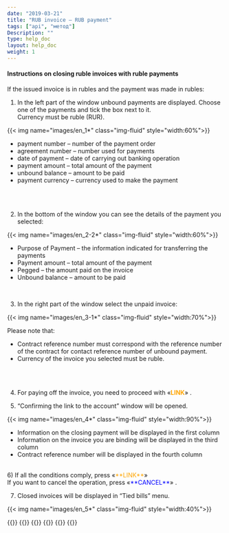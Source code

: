 ```yaml
---
date: "2019-03-21"
title: "RUB invoice – RUB payment"
tags: ["api", "метод"]
Description: ""
type: help_doc
layout: help_doc
weight: 1
---
```


#### Instructions on closing ruble invoices with ruble payments

If the issued invoice is in rubles and the payment was made in rubles:

1)	In the left part of the window unbound payments are displayed. Choose one of the payments and tick the box next to it. <br/>
Currency must be ruble (RUR).

{{< img name="images/en_1*" class="img-fluid" style="width:60%">}} <br/>

* payment number – number of the payment order
* agreement number – number used for payments
* date of payment – date of carrying out banking operation
* payment amount – total amount of the payment 
* unbound balance – amount to be paid
* payment currency – currency used to make the payment
<br/>
<br/>

2)	In the bottom of the window you can see the details of the payment you selected: 

{{< img name="images/en_2-2*" class="img-fluid" style="width:60%">}} <br/>

* Purpose of Payment – the information indicated for transferring the payments
* Payment amount – total amount of the payment
* Pegged – the amount paid on the invoice
* Unbound balance – amount to be paid 
<br/>

3)	In the right part of the window select the unpaid invoice:

{{< img name="images/en_3-1*" class="img-fluid" style="width:70%">}} 

Please note that:

* Contract reference number must correspond with the reference number of the contract for contact reference number of unbound payment.
* Currency of the invoice you selected must be ruble.
<br/>
<br/>

4)	For paying off the invoice, you need to proceed with «<span style="color:orange">**LINK**</span>» .

5)	“Confirming the link to the account” window will be opened.

{{< img name="images/en_4*" class="img-fluid" style="width:90%">}} 

* Information on the closing payment will be displayed in the first column
* Information on the invoice you are binding will be displayed in the third column
* Contract reference number will be displayed in the fourth column

<br/>
6)	If all the conditions comply, press «<span style="color:orange">**LINK**</span>» <br/>
If you want to cancel the operation, press  «<span style="color:blue">**CANCEL**</span>» .
<br/>

7)	Closed invoices will be displayed in “Tied bills” menu. 

{{< img name="images/en_5*" class="img-fluid" style="width:40%">}} <br/>

{{<seeAlso>}}
    {{<seeAlsoItem link="/en/payments_and_invoices/instruction_of_binding/usd-rouble/" text="Closing foreign currency invoices with ruble payments">}}
    {{<seeAlsoItem link="/en/payments_and_invoices/instruction_of_binding/usd-usd/" text="Closing foreign currency invoices with foreign currency payments">}}
    {{<seeAlsoItem link="/en/payments_and_invoices/instruction_of_binding/sample_letter/" text="Examples of letters">}}
    {{<seeAlsoItem link="/en/payments_and_invoices/closed_payment_orders/" text="Review information on paid invoices">}}
{{</seeAlso>}}
